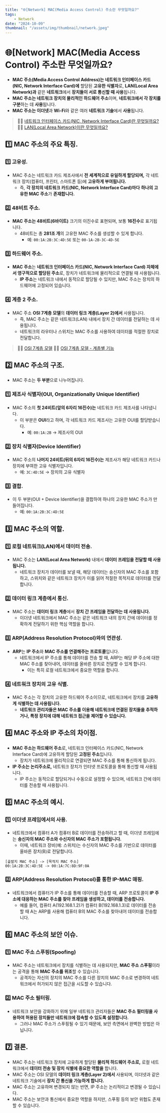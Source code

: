 ```yaml
---
title: "🌐[Network] MAC(Media Access Control) 주소란 무엇일까요?"
tags:
    - Network
date: "2024-10-09"
thumbnail: "/assets/img/thumbnail/network.jpeg"
---
```


# 🌐[Network] MAC(Media Access Control) 주소란 무엇일까요?

- **MAC 주소(Media Access Control Address)는 네트워크 인터페이스 카드(NIC, Network Interface Card)에** 할당된 **고유한 식별자**로, **LAN(Local Area Network)과** 같은 **네트워크**에서 **장치들이 서로 통신할 때 사용**됩니다.
- **MAC 주소는 네트워크 장치의 물리적인 하드웨어 주소**이며, **네트워크에서 각 장치를 구분**하는 데 **사용**됩니다.
- **MAC 주소는 이더넷**과 **Wi-Fi**와 같은 여러 **네트워크 기술**에서 **사용**됩니다.

> 🙋‍♂️ [네트워크 인터페이스 카드(NIC, Network Interface Card)란 무엇일까요?](https://www.devkobe24.com/Network/2024/2024-10-09-what-is-the-network-interface-card.html)
> 🙋‍♂️ [LAN(Local Area Network)이란 무엇일까요?](https://www.devkobe24.com/Network/2024/2024-10-08-what-is-the-local-area-network.html)

## 1️⃣ MAC 주소의 주요 특징.

### 1️⃣ 고유성.
- MAC 주소는 네트워크 카드 제조사에서 **전 세계적으로 유일하게 할당되며,** 각 네트워크 장치(컴퓨터, 프린터, 스마트폰 등)에 **고유하게 부여됩니다.**
    - 즉, **각 장치의 네트워크 카드(NIC, Network Interface Card)마다** **하나의 고유한 MAC 주소**가 **존재합니다.**

### 2️⃣ 48비트 주소.
- **MAC 주소는 48비트(6바이트)** 크기의 이진수로 표현되며, 보통 **16진수**로 표기됩니다.
    - 48비트는 총 **281조 개**의 고유한 MAC 주소를 생성할 수 있게 합니다.
        - 예: `00:1A:2B:3C:4D:5E` 또는 `00-1A-2B-3C-4D-5E`

### 3️⃣ 하드웨어 주소.
- **MAC 주소**는 **네트워크 인터페이스 카드(NIC, Network Interface Card) 자체에서 영구적으로 할당된 주소**로, 장치가 네트워크에 물리적으로 연결될 때 사용됩니다.
    - **IP 주소**는 네트워크 내에서 동적으로 할당될 수 있지만, MAC 주소는 장치의 하드웨어에 고정되어 있습니다.

### 4️⃣ 계층 2 주소.
- MAC 주소 **OSI 7계층 모델**의 **데이터 링크 계층(Layer 2)에서** 사용됩니다.
    - 즉, MAC 주소는 같은 네트워크(LAN) 내에서 장치 간 데이터를 전달하는 데 사용됩니다.
    - 네트워크의 라우터나 스위치는 MAC 주소를 사용하여 데이터를 적절한 장치로 전달합니다.

> 🙋‍♂️ [OSI 7계층 모델](https://www.devkobe24.com/Network/2024/2024-09-17-OSI-7-Layer.html)
> 🙋‍♂️ [OSI 7계층 모델 - 계층별 기능](https://www.devkobe24.com/Network/2024/2024-09-19-features-by-layer.html)

## 2️⃣ MAC 주소의 구조.
- MAC 주소는 **두 부분**으로 나누어집니다.

### 1️⃣ 제조사 식별자(OUI, Organizationally Unique Identifier)
- MAC 주소의 **첫 24비트(앞의 6자리 16진수)는** 네트워크 카드 제조사를 나타냅니다.
    - 이 부분은 **OUI**라고 하며, 각 네트워크 카드 제조사는 고유한 OUI를 할당받습니다.
        - 예: `00:1A:2B` -> 제조사의 OUI

### 2️⃣ 장치 식별자(Device Identifier)
- MAC 주소의 **나머지 24비트(뒤의 6자리 16진수)는** 제조사가 해당 네트워크 카드나 장치에 부여한 고유 식별자입니다.
    - 예: `3C:4D:5E` -> 장치의 고유 식별자

### 3️⃣ 결합.
- 이 두 부분(OUI + Device Identifier)을 결합하여 하나의 고유한 MAC 주소가 만들어집니다.
    - 예: `00:1A:2B:3C:4D:5E`

## 3️⃣ MAC 주소의 역할.

### 1️⃣ 로컬 네트워크(LAN)에서 데이터 전송.
- MAC 주소는 **LAN(Local Area Network)** 내에서 **데이터 프레임을 전달할 때 사용됩니다.**
    - 네트워크 장치가 데이터를 보낼 때, 해당 데이터는 송신자의 MAC 주소를 포함하고, 스위치와 같은 네트워크 장치가 이를 읽어 적절한 목적지로 데이터를 전달합니다.

### 2️⃣ 데이터 링크 계층에서 통신.
- MAC 주소는 **데이터 링크 계층**에서 **장치 간 프레임을 전달하는 데 사용됩니다.**
    - 이더넷 네트워크에서 MAC 주소는 같은 네트워크 내의 장치 간에 데이터를 정확하게 전달하기 위한 핵심 역할을 합니다.

### 3️⃣ ARP(Address Resolution Protocol)와의 연관성.
- **ARP**는 **IP 주소**와 **MAC 주소를 연결해주는 프로토콜**입니다.
    - 네트워크에서 IP 주소를 통해 데이터를 전송 할 때, ARP는 해당 IP 주소에 대한 MAC 주소를 찾아내어, 데이터를 올바른 장치로 전달할 수 있게 합니다.
        - 이는 특히 로컬 네트워크에서 중요한 역할을 합니다.

### 4️⃣ 네트워크 장치의 고유 식별.
- MAC 주소는 각 장치의 고유한 하드웨어 주소이므로, 네트워크에서 장치를 **고유하게 식별하는 데 사용됩니다.**
    - **네트워크 관리자들은 MAC 주소를 이용해 네트워크에 연결된 장치들을 추적하거나, 특정 장치에 대해 네트워크 접근을 제어할 수 있습니다.**

## 4️⃣ MAC 주소와 IP 주소의 차이점.
- **MAC 주소는 하드웨어 주소**로, 네트워크 인터페이스 카드(NIC, Network Interface Card)에 고유하게 할당된 **고정된 주소**입니다.
    - 장치가 네트워크에 물리적으로 연결되면 MAC 주소를 통해 통신하게 됩니다.
- **IP 주소는 논리주소로,** 네트워크 장치가 인터넷 프로토콜을 통해 통신할 때 사용됩니다.
    - IP 주소는 동적으로 할당되거나 수동으로 설정할 수 있으며, 네트워크 간에 데이터를 전송할 때 사용됩니다.

## 5️⃣ MAC 주소의 예시.

### 1️⃣ 이더넷 프레임에서의 사용.
- 네트워크에서 컴퓨터 A가 컴퓨터 B로 데이터를 전송하려고 할 때, 이더넷 프레임에는 **송신자의 MAC 주소와 수신자의 MAC 주소가 포함됩니다.**
    - 이때, 네트워크 장비(예: 스위치)는 수신자의 MAC 주소를 기반으로 데이터를 올바른 장치(B)로 전달합니다.
```text
[출발지 MAC 주소] -> [목적지 MAC 주소]
00:1A:2B:3C:4D:5E -> 00:1A:7C:8D:9F:0A
```

### 2️⃣ ARP(Address Resolution Protocol)를 통한 IP-MAC 매핑.
- 네트워크에서 컴퓨터가 IP 주소를 통해 데이터를 전송할 때, ARP 프로토콜이 **IP 주소에 대응하는 MAC 주소를 찾아 프레임을 생성하고, 데이터를 전송합니다.**
    - 예를 들어, 컴퓨터 A(192.168.1.2)가 컴퓨터 B(192.168.1.3)로 데이터를 전송 할 때 A는 ARP를 사용해 컴퓨터 B의 MAC 주소를 찾아내어 데이터를 전송합니다.

## 6️⃣ MAC 주소의 보안 이슈.

### 1️⃣ MAC 주소 스푸핑(Spoofing)
- MAC 주소는 네트워크에서 장치를 식별하는 데 사용되지만, **MAC 주소 스푸핑**이라는 공격을 통해 **MAC 주소를 위조**할 수 있습니다.
    - 공격자는 자신의 장치의 MAC 주소를 다른 장치의 MAC 주소로 변경하여 네트워크에서 허가되지 않은 접근을 시도할 수 있습니다.

### 2️⃣ MAC 주소 필터링.
- 네트워크 보안을 강화하기 위해 일부 네트워크 관리자들은 **MAC 주소 필터링을 사용하여 허용된 장치들만 네트워크에 접속할 수 있도록 설정합니다.**
    - 그러나 MAC 주소가 스푸핑될 수 있기 때문에, 보안 측면에서 완벽한 방법은 아닙니다.

## 7️⃣ 결론.
- MAC 주소는 네트워크 장치에 고유하게 할당된 **물리적 하드웨어 주소로,** 로컬 네트워크에서 **데이터 전송 및 장치 식별에 중요한 역할을** 합니다.
- MAC 주소는 OSI 모델의 **데이터 링크 계층(Layer 2)에서** 사용되며, 이더넷과 같은 네트워크 기술에서 **장치 간 통신을 가능하게 합니다.**
- MAC 주소는 고유하며 변경되지 않는 반면, IP 주소는 논리적이고 변경될 수 있습니다.
- MAC 주소는 보안과 통신에서 중요한 역할을 하지만, 스푸핑 등의 보안 위협도 존재할 수 있습니다.
